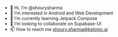 - 👋 Hi, I’m @shourysharma
- 👀 I’m interested in Android and Web Development
- 🌱 I’m currently learning Jetpack Compose
- 💞️ I’m looking to collaborate on Supabase-UI
- 📫 How to reach me shoury.sharma@katonic.ai


